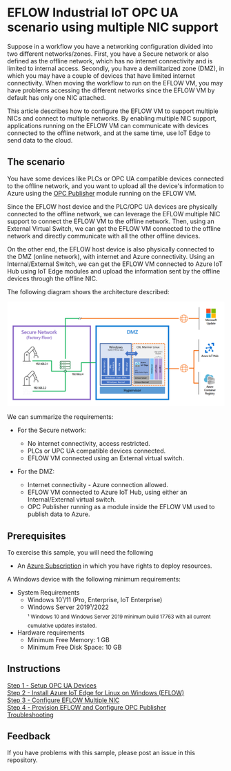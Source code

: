 # EFLOW Industrial IoT OPC UA scenario using multiple NIC support

Suppose in a workflow you have a networking configuration divided into two different networks/zones. First, you have a Secure network or also defined as the offline network, which has no internet connectivity and is limited to internal access. Secondly, you have a demilitarized zone (DMZ), in which you may have a couple of devices that have limited internet connectivity. When moving the workflow to run on the EFLOW VM, you may have problems accessing the different networks since the EFLOW VM by default has only one NIC attached. 

This article describes how to configure the EFLOW VM to support multiple NICs and connect to multiple networks. By enabling multiple NIC support, applications running on the EFLOW VM can communicate with devices connected to the offline network, and at the same time, use IoT Edge to send data to the cloud.


## The scenario
You have some devices like PLCs or OPC UA compatible devices connected to the offline network, and you want to upload all the device's information to Azure using the [OPC Publisher](https://docs.microsoft.com/en-us/azure/industrial-iot/overview-what-is-opc-publisher) module running on the EFLOW VM.

Since the EFLOW host device and the PLC/OPC UA devices are physically connected to the offline network, we can leverage the EFLOW multiple NIC support to connect the EFLOW VM to the offline network. Then, using an External Virtual Switch, we can get the EFLOW VM connected to the offline network and directly communicate with all the other offline devices.

On the other end, the EFLOW host device is also physically connected to the DMZ (online network), with internet and Azure connectivity. Using an Internal/External Switch, we can get the EFLOW VM connected to Azure IoT Hub using IoT Edge modules and upload the information sent by the offline devices through the offline NIC.

The following diagram shows the architecture described:

![IIoT Multiple NIC Architecture](./Images/iiot-multiplenic.png)

We can summarize the requirements:

- For the Secure network:
  - No internet connectivity, access restricted.
  - PLCs or UPC UA compatible devices connected.
  - EFLOW VM connected using an External virtual switch.

- For the DMZ:
  - Internet connectivity - Azure connection allowed.
  - EFLOW VM connected to Azure IoT Hub, using either an Internal/External virtual switch.
  - OPC Publisher running as a module inside the EFLOW VM used to publish data to Azure.

## Prerequisites
To exercise this sample, you will need the following
* An [Azure Subscription](https://azure.microsoft.com/free/) in which you have rights to deploy resources.  

A Windows device with the following minimum requirements:
* System Requirements
   * Windows 10¹/11 (Pro, Enterprise, IoT Enterprise)
   * Windows Server 2019¹/2022  
   <sub>¹ Windows 10 and Windows Server 2019 minimum build 17763 with all current cumulative updates installed.</sub>
* Hardware requirements
  * Minimum Free Memory: 1 GB
  * Minimum Free Disk Space: 10 GB

## Instructions
[Step 1 - Setup OPC UA Devices](./Documentation/Setup%20OPC%20UA%20Devices.MD)  
[Step 2 - Install Azure IoT Edge for Linux on Windows (EFLOW)](./Documentation/Install%20Azure%20IoT%20Edge%20for%20Linux%20on%20Windows.MD)  
[Step 3 - Configure EFLOW Multiple NIC](./Documentation/)  
[Step 4 - Provision EFLOW and Configure OPC Publisher](./Documentation/Develop%20the%20Windows%20C%23%20Console%20Application.MD)  
[Troubleshooting](./Documentation/Troubleshooting.MD)  

## Feedback
If you have problems with this sample, please post an issue in this repository.